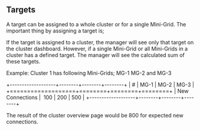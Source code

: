 Targets
-------

A target can be assigned to a whole cluster or for a single Mini-Grid.
The important thing by assigning a target is;

If the target is assigned to a cluster, the manager will see only that
target on the cluster dashboard. However, if a single Mini-Grid or all
Mini-Grids in a cluster has a defined target. The manager will see the
calculated sum of these targets.

Example: Cluster 1 has following Mini-Grids; MG-1 MG-2 and MG-3

+-------------------+--------+--------+--------+
| #                 | MG-1   | MG-2   | MG-3   |
+===================+========+========+========+
| New Connections   |  100   | 200    | 500    |
+-------------------+--------+--------+--------+

The result of the cluster overview page would be 800 for expected new
connections.
